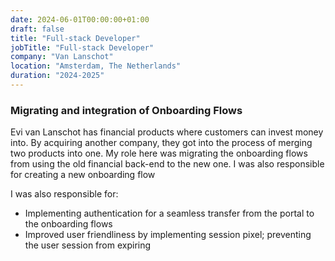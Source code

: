 ```yaml
---
date: 2024-06-01T00:00:00+01:00
draft: false
title: "Full-stack Developer"
jobTitle: "Full-stack Developer"
company: "Van Lanschot"
location: "Amsterdam, The Netherlands"
duration: "2024-2025"
---
```

### Migrating and integration of Onboarding Flows

Evi van Lanschot has financial products where customers can invest money into. By acquiring another company, they got into the process of merging two products into one.
My role here was migrating the onboarding flows from using the old financial back-end to the new one. I was also responsible for creating a new onboarding flow 

I was also responsible for:
- Implementing authentication for a seamless transfer from the portal to the onboarding flows
- Improved user friendliness by implementing session pixel; preventing the user session from expiring